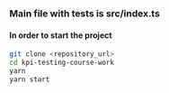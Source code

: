 ### Main file with tests is src/index.ts

#### In order to start the project
```bash
git clone <repository_url>
cd kpi-testing-course-work
yarn
yarn start
```